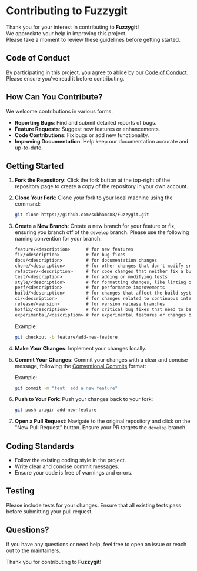 # Contributing to Fuzzygit

Thank you for your interest in contributing to **Fuzzygit**!  
We appreciate your help in improving this project.  
Please take a moment to review these guidelines before getting started.

## Code of Conduct

By participating in this project, you agree to abide by our [Code of Conduct](CODE_OF_CONDUCT.md).  
Please ensure you’ve read it before contributing.

## How Can You Contribute?

We welcome contributions in various forms:

- **Reporting Bugs**: Find and submit detailed reports of bugs.
- **Feature Requests**: Suggest new features or enhancements.
- **Code Contributions**: Fix bugs or add new functionality.
- **Improving Documentation**: Help keep our documentation accurate and up-to-date.

## Getting Started

1. **Fork the Repository**: Click the fork button at the top-right of the
repository page to create a copy of the repository in your own account.
2. **Clone Your Fork**: Clone your fork to your local machine using the command:

   ```bash
   git clone https://github.com/subhamc88/Fuzzygit.git
   ```

3. **Create a New Branch**: Create a new branch for your feature or fix,
ensuring you branch off of the `develop` branch.
Please use the following naming convention for your branch:

   ```txt
   feature/<description>      # for new features
   fix/<description>          # for bug fixes
   docs/<description>         # for documentation changes
   chore/<description>        # for other changes that don't modify src or test
   refactor/<description>     # for code changes that neither fix a bug nor add a feature
   test/<description>         # for adding or modifying tests
   style/<description>        # for formatting changes, like linting or styling
   perf/<description>         # for performance improvements
   build/<description>        # for changes that affect the build system or external dependencies
   ci/<description>           # for changes related to continuous integration or deployment
   release/<version>          # for version release branches
   hotfix/<description>       # for critical bug fixes that need to be addressed immediately
   experimental/<description> # for experimental features or changes being tested
   ```

   Example:

   ```bash
   git checkout -b feature/add-new-feature
   ```

4. **Make Your Changes**: Implement your changes locally.
5. **Commit Your Changes**: Commit your changes with a clear and concise message,
following the [Conventional Commits](https://www.conventionalcommits.org/en/v1.0.0/)
format:

    Example:

   ```bash
   git commit -m "feat: add a new feature"
   ```

6. **Push to Your Fork**: Push your changes back to your fork:

   ```bash
   git push origin add-new-feature
   ```

7. **Open a Pull Request**: Navigate to the original repository and
click on the "New Pull Request" button.
Ensure your PR targets the `develop` branch.

## Coding Standards

- Follow the existing coding style in the project.
- Write clear and concise commit messages.
- Ensure your code is free of warnings and errors.

## Testing

Please include tests for your changes.
Ensure that all existing tests pass before submitting your pull request.

## Questions?

If you have any questions or need help, feel free to open an issue or
reach out to the maintainers.

Thank you for contributing to **Fuzzygit**!
